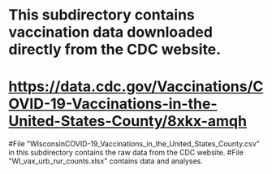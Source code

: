 # This subdirectory contains vaccination data downloaded directly from the CDC website. 
# https://data.cdc.gov/Vaccinations/COVID-19-Vaccinations-in-the-United-States-County/8xkx-amqh


#File "WIsconsinCOVID-19_Vaccinations_in_the_United_States_County.csv" in this subdirectory contains the raw data from the CDC website.
#File "WI_vax_urb_rur_counts.xlsx" contains data and analyses.
